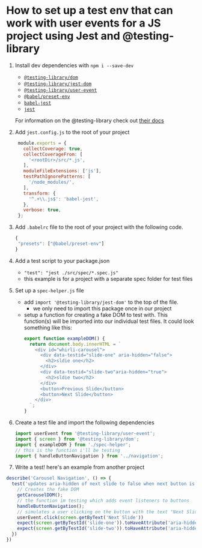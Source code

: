 # How to set up a test env that can work with user events for a JS project using Jest and @testing-library

1. Install dev dependencies with `npm i --save-dev`
   * [`@testing-library/dom`](https://www.npmjs.com/package/@testing-library/dom)
   * [`@testing-library/jest-dom`](https://www.npmjs.com/package/@testing-library/jest-dom)
   * [`@testing-library/user-event`](https://www.npmjs.com/package/@testing-library/user-event)
   * [`@babel/preset-env`](https://www.npmjs.com/package/@babel/preset-env)
   * [`babel-jest`](https://www.npmjs.com/package/babel-jest)
   * [`jest`](https://www.npmjs.com/package/jest)

   For information on the @testing-library check out [their docs](https://testing-library.com/docs/dom-testing-library/intro)

2. Add `jest.config.js` to the root of your project
   ```js
    module.exports = {
      collectCoverage: true,
      collectCoverageFrom: [
        '<rootDir>/src/*.js',
      ],
      moduleFileExtensions: ['js'],
      testPathIgnorePatterns: [
        '/node_modules/',
      ],
      transform: {
        '^.+\\.js$': 'babel-jest',
      },
      verbose: true,
    };
   ```

3. Add `.babelrc` file to the root of your project with the following code.
   ```js
   {
    "presets": ["@babel/preset-env"]
   }
   ```
  
3. Add a test script to your package.json
   * `"test": "jest ./src/spec/*.spec.js"`
   * this example is for a project with a separate spec folder for test files

4. Set up a `spec-helper.js` file
   * add `import '@testing-library/jest-dom'` to the top of the file.
      * we only need to import this package once in our project
   * setup a function for creating a fake DOM to test with. This function(s) will be imported into our individual test files. It could look something like this:
      ```js
      export function exampleDOM() {
        return document.body.innerHTML = `
          <div id="whirli-carousel">
            <div data-testid="slide-one" aria-hidden="false">
              <h2>sldie one</h2>
            </div>
            <div data-testid="slide-two"aria-hidden="true">
              <h2>sldie two</h2>
            </div>
            <button>Previous Slide</button>
            <button>Next Slide</button>
          </div>
        `;
      }
      ```
  
  5. Create a test file and import the following dependencies
     ```js
     import userEvent from '@testing-library/user-event';
     import { screen } from '@testing-library/dom';
     import { exampleDOM } from './spec-helper';
     // this is the function i'll be testing
     import { handleButtonNavigation } from '../navigation';
     ```

  6. Write a test! here's an example from another project
  ```js
  describe('Carousel Navigation', () => {
    test('updates aria-hidden of next slide to false when next button is clicked', () => {
      // Creates the fake DOM
      getCarouselDOM();
      // the function im testing which adds event listeners to buttons
      handleButtonNavigation();
      // simulates a user clicking on the button with the text "Next Slide"
      userEvent.click(screen.getByText('Next Slide'))
      expect(screen.getByTestId('slide-one')).toHaveAttribute('aria-hidden', 'true');
      expect(screen.getByTestId('slide-two')).toHaveAttribute('aria-hidden', 'false');
    })
  })
  ```